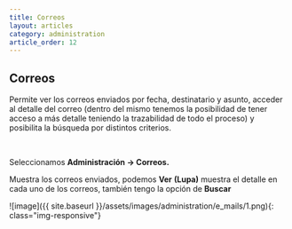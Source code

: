 ```yaml
---
title: Correos
layout: articles
category: administration
article_order: 12
---
```

## Correos

Permite ver los correos enviados por fecha, destinatario y asunto, acceder al detalle del correo (dentro del mismo tenemos la posibilidad de tener acceso a más detalle teniendo la trazabilidad de todo el proceso) y posibilita la búsqueda por distintos criterios.

&nbsp;

Seleccionamos **Administración -> Correos.**

Muestra los correos enviados, podemos **Ver** **(Lupa)** muestra el detalle en cada uno de los correos, también tengo la opción de **Buscar**

![image]({{ site.baseurl }}/assets/images/administration/e_mails/1.png){: class="img-responsive"}

